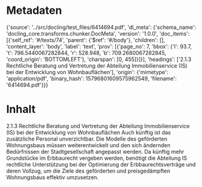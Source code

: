 # Metadaten
{'source': '../src/docling/test_files/6414694.pdf', 'dl_meta': {'schema_name': 'docling_core.transforms.chunker.DocMeta', 'version': '1.0.0', 'doc_items': [{'self_ref': '#/texts/74', 'parent': {'$ref': '#/body'}, 'children': [], 'content_layer': 'body', 'label': 'text', 'prov': [{'page_no': 7, 'bbox': {'l': 93.7, 't': 796.5440067282844, 'r': 528.948, 'b': 709.2680067282845, 'coord_origin': 'BOTTOMLEFT'}, 'charspan': [0, 455]}]}], 'headings': ['2.1.3 Rechtliche Beratung und Vertretung der Abteilung Immobilienservice (IS) bei der Entwicklung von Wohnbauflächen'], 'origin': {'mimetype': 'application/pdf', 'binary_hash': 15796801609575962549, 'filename': '6414694.pdf'}}}

# Inhalt
2.1.3 Rechtliche Beratung und Vertretung der Abteilung Immobilienservice (IS) bei der Entwicklung von Wohnbauflächen
Auch künftig ist das zusätzliche Personal unverzichtbar. Die Modelle des geförderten Wohnungsbaus müssen weiterentwickelt und den sich ändernden Bedürfnissen der Stadtgesellschaft angepasst werden. Da künftig mehr Grundstücke im Erbbaurecht vergeben werden, benötigt die Abteilung IS rechtliche Unterstützung bei der Optimierung der Erbbaurechtsverträge und deren Vollzug, um die Ziele des geförderten und preisgedämpften Wohnungsbaus effektiv umzusetzen.